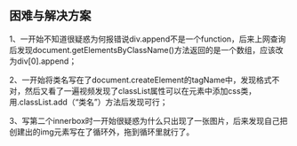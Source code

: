 ## 困难与解决方案

1、一开始不知道很疑惑为何报错说div.append不是一个function，后来上网查询后发现document.getElementsByClassName()方法返回的是一个数组，应该改为div[0].append；

2、一开始将类名写在了document.createElement的tagName中，发现格式不对，然后又看了一遍视频发现了classList属性可以在元素中添加css类，用.classList.add（“类名”）方法后发现可行；

3、写第二个innerbox时一开始很疑惑为什么只出现了一张图片，后来发现自己把创建出的img元素写在了循环外，拖到循环里就行了。

